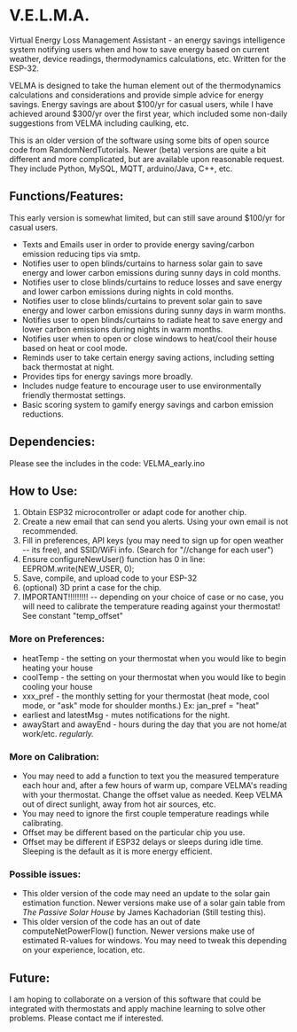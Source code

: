 # V.E.L.M.A.
Virtual Energy Loss Management Assistant - an energy savings intelligence system notifying users when and how to save energy based on current weather, device readings, thermodynamics calculations, etc.  Written for the ESP-32.  

VELMA is designed to take the human element out of the thermodynamics calculations and considerations and provide simple advice for energy savings.  Energy savings are about $100/yr for casual users, while I have achieved around $300/yr over the first year, which included some non-daily suggestions from VELMA including caulking, etc.  

This is an older version of the software using some bits of open source code from RandomNerdTutorials.  Newer (beta) versions are quite a bit different and more complicated, but are available upon reasonable request.  They include Python, MySQL, MQTT, arduino/Java, C++, etc.


## Functions/Features:


This early version is somewhat limited, but can still save around $100/yr for casual users.

- Texts and Emails user in order to provide energy saving/carbon emission reducing tips via smtp.
- Notifies user to open blinds/curtains to harness solar gain to save energy and lower carbon emissions during sunny days in cold months.
- Notifies user to close blinds/curtains to reduce losses and save energy and lower carbon emissions during nights in cold months.
- Notifies user to close blinds/curtains to prevent solar gain to save energy and lower carbon emissions during sunny days in warm months.
- Notifies user to open blinds/curtains to radiate heat to save energy and lower carbon emissions during nights in warm months.
- Notifies user when to open or close windows to heat/cool their house based on heat or cool mode.
- Reminds user to take certain energy saving actions, including setting back thermostat at night.
- Provides tips for energy savings more broadly. 
- Includes nudge feature to encourage user to use environmentally friendly thermostat settings. 
- Basic scoring system to gamify energy savings and carbon emission reductions. 



## Dependencies:


Please see the includes in the code: VELMA_early.ino



## How to Use:


1. Obtain ESP32 microcontroller or adapt code for another chip.
2. Create a new email that can send you alerts.  Using your own email is not recommended.
3. Fill in preferences, API keys (you may need to sign up for open weather -- its free), and SSID/WiFi info. (Search for "//change for each user")
4. Ensure configureNewUser() function has 0 in line: EEPROM.write(NEW_USER, 0);
5. Save, compile, and upload code to your ESP-32
6. (optional) 3D print a case for the chip.
7. IMPORTANT!!!!!!!!! -- depending on your choice of case or no case, you will need to calibrate the temperature reading against your thermostat! See constant "temp_offset"



### More on Preferences:


- heatTemp - the setting on your thermostat when you would like to begin heating your house
- coolTemp - the setting on your thermostat when you would like to begin cooling your house
- xxx_pref - the monthly setting for your thermostat (heat mode, cool mode, or "ask" mode for shoulder months.) Ex: jan_pref = "heat"
- earliest and latestMsg - mutes notifications for the night.
- awayStart and awayEnd - hours during the day that you are not home/at work/etc. *regularly.*



### More on Calibration:


- You may need to add a function to text you the measured temperature each hour and, after a few hours of warm up, compare VELMA's reading with your thermostat.  Change the offset value as needed.  Keep VELMA out of direct sunlight, away from hot air sources, etc. 
- You may need to ignore the first couple temperature readings while calibrating. 
- Offset may be different based on the particular chip you use. 
- Offset may be different if ESP32 delays or sleeps during idle time.  Sleeping is the default as it is more energy efficient.



### Possible issues:


- This older version of the code may need an update to the solar gain estimation function.  Newer versions make use of a solar gain table from *The Passive Solar House* by James Kachadorian (Still testing this).
- This older version of the code has an out of date computeNetPowerFlow() function.  Newer versions make use of estimated R-values for windows.  You may need to tweak this depending on your experience, location, etc.



## Future:


I am hoping to collaborate on a version of this software that could be integrated with thermostats and apply machine learning to solve other problems.  Please contact me if interested.
